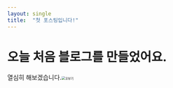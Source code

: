 ```yaml
---
layout: single
title:  "첫 포스팅입니다!"
---
```


# 오늘 처음 블로그를 만들었어요.

열심히 해보겠습니다.<img src="https://tistory1.daumcdn.net/tistory/2864444/attach/628442af44f545c788ffdc5035464f98" alt="꼬부기" style="zoom:50%;" />
